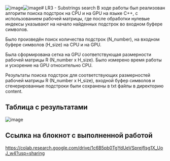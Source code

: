 ![image](https://github.com/badasqi/HPC-LABs/assets/78803025/1d9bc91d-ae32-44a0-8b73-a27de7192bd2)![image](https://github.com/badasqi/HPC-LABs/assets/78803025/80e7ee5e-2c12-43d8-8e8d-0f2538800178)# LR3 - Substrings search
В ходе работы был реализован алгоритм поиска подстрок на CPU и на GPU на языке C++, с использованием рабочей матрицы, где после обработки нулевые индексы указывают на начало найденных подстрок во входном буфере символов.

Было произведён поиск количества подстрок (N_number), на входном буфере символов (H_size) на CPU и на GPU.

Была сформирована сетка на GPU соответствующая размерности рабочей матрицы R (N_number x H_size). Было измерено время работы и ускорение на GPU относительно CPU.

Результаты поиска подстрок для соответствующих размерностей рабочей матрицы R (N_number x H_size), входной буфер символов и сгенерированные подстроки были сохранены в txt файлы в директорию content.

## Таблица с результатами
![image](https://github.com/badasqi/HPC-LABs/assets/78803025/2bc67123-83b3-4f3c-b64a-9e9a77bea546)



## Ссылка на блокнот с выполненной работой

https://colab.research.google.com/drive/1c6B5pb0TgYdUeVSprejfIsg1X_UoJ_w4?usp=sharing
